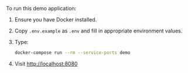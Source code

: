 To run this demo application:

1. Ensure you have Docker installed.

1. Copy `.env.example` as `.env` and fill in appropriate environment values.

1. Type:

    ```sh
    docker-compose run --rm --service-ports demo
    ```

1. Visit [http://localhost:8080](http://localhost:8080)

